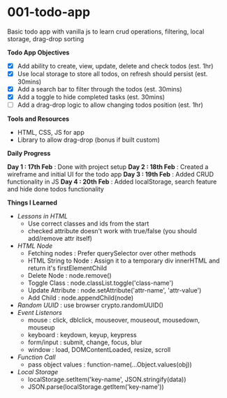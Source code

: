 # 001-todo-app

Basic todo app with vanilla js to learn crud operations, filtering, local storage, drag-drop sorting

**Todo App Objectives**

- [X] Add ability to create, view, update, delete and check todos (est. 1hr)
- [X] Use local storage to store all todos, on refresh should persist (est. 30mins)
- [X] Add a search bar to filter through the todos (est. 30mins)
- [X] Add a toggle to hide completed tasks (est. 30mins)
- [ ] Add a drag-drop logic to allow changing todos position (est. 1hr)

**Tools and Resources**

- HTML, CSS, JS for app
- Library to allow drag-drop (bonus if built custom)

**Daily Progress**

**Day 1 : 17th Feb** : Done with project setup
**Day 2 : 18th Feb** : Created a wireframe and initial UI for the todo app
**Day 3 : 19th Feb** : Added CRUD functionality in JS
**Day 4 : 20th Feb** : Added localStorage, search feature and hide done todos functionality

**Things I Learned**

- *Lessons in HTML*
  - Use correct classes and ids from the start
  - checked attribute doesn't work with true/false (you should add/remove attr itself)
- *HTML Node*
  - Fetching nodes : Prefer querySelector over other methods
  - HTML String to Node : Assign it to a temporary div innerHTML and return it's firstElementChild
  - Delete Node : node.remove()
  - Toggle Class : node.classList.toggle('class-name')
  - Update Attribute : node.setAttribute('attr-name', 'attr-value')
  - Add Child : node.appendChild(node)
- *Random UUID* : use browser crypto.randomUUID()
- *Event Listenors*
  - mouse : click, dblclick, mouseover, mouseout, mousedown, mouseup
  - keyboard : keydown, keyup, keypress
  - form/input : submit, change, focus, blur
  - window : load, DOMContentLoaded, resize, scroll
- *Function Call*
  - pass object values : function-name(...Object.values(obj))
- *Local Storage*
  - localStorage.setItem('key-name', JSON.stringify(data))
  - JSON.parse(localStorage.getItem('key-name'))
